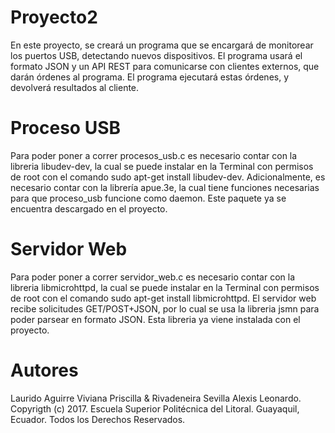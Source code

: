 # Proyecto2
En este proyecto, se creará un programa que se encargará de monitorear los puertos USB, detectando nuevos dispositivos. El programa usará el formato JSON y un API REST para comunicarse con clientes externos, que darán órdenes al programa. El programa ejecutará estas órdenes, y devolverá resultados al cliente. 

# Proceso USB
Para poder poner a correr procesos_usb.c es necesario contar con la libreria libudev-dev, la cual se puede instalar en la Terminal con permisos de root con el comando sudo apt-get install libudev-dev.
Adicionalmente, es necesario contar con la librería apue.3e, la cual tiene funciones necesarias para que proceso_usb funcione como daemon. Este paquete ya se encuentra descargado en el proyecto.

# Servidor Web
Para poder poner a correr servidor_web.c es necesario contar con la libreria libmicrohttpd, la cual se puede instalar en la Terminal con permisos de root con el comando sudo apt-get install libmicrohttpd. El servidor web recibe solicitudes GET/POST+JSON, por lo cual se usa la libreria jsmn para poder parsear en formato JSON. Esta libreria ya viene instalada con el proyecto.

# Autores
Laurido Aguirre Viviana Priscilla & Rivadeneira Sevilla Alexis Leonardo.
Copyrigth (c) 2017.
Escuela Superior Politécnica del Litoral. Guayaquil, Ecuador.
Todos los Derechos Reservados.

